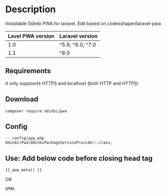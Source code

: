 # Description
Installable Odinbi PWA for laravel. Edit based on codexshaper/laravel-pwa

| Lavel PWA version      | Laravel version   |
| ---                     | ---               |
| 1.0                     | ^5.6, ^6.0, ^7.0  |
| 1.1                     | ^8.0              |

## Requirements
It only suppoorts HTTPS and localhost (both HTTP and HTTPS)

## Download
```
composer require odinbi/pwa
```
## Config
```
-- config/app.php
Odinbi\Pwa\OdinbiPackageServiceProvider::class,

```

## Use: Add below code before closing head tag

```
{{ pwa_meta() }}
```

OR

```
@PWA
```
